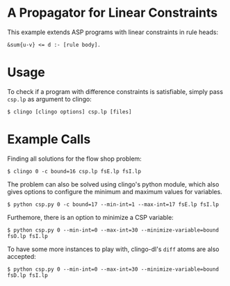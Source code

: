 # A Propagator for Linear Constraints

This example extends ASP programs with linear constraints in rule heads:

    &sum{u-v} <= d :- [rule body].

# Usage

To check if a program with difference constraints is satisfiable, simply pass
`csp.lp` as argument to clingo:

    $ clingo [clingo options] csp.lp [files]

# Example Calls

Finding all solutions for the flow shop problem:

    $ clingo 0 -c bound=16 csp.lp fsE.lp fsI.lp

The problem can also be solved using clingo's python module, which also gives
options to configure the minimum and maximum values for variables.

    $ python csp.py 0 -c bound=17 --min-int=1 --max-int=17 fsE.lp fsI.lp

Furthemore, there is an option to minimize a CSP variable:

    $ python csp.py 0 --min-int=0 --max-int=30 --minimize-variable=bound fsO.lp fsI.lp

To have some more instances to play with, clingo-dl's `diff` atoms are also
accepted:

    $ python csp.py 0 --min-int=0 --max-int=30 --minimize-variable=bound fsD.lp fsI.lp
